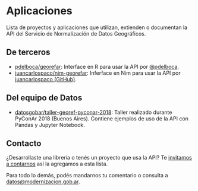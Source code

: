 # Aplicaciones

Lista de proyectos y aplicaciones que utilizan, extienden o documentan la API del Servicio de Normalización de Datos Geográficos.

## De terceros

* [pdelboca/georefar](https://github.com/pdelboca/georefar): Interface en R para usar la API por [@pdelboca](https://twitter.com/pdelboca).
* [juancarlospaco/nim-georefar](https://github.com/juancarlospaco/nim-georefar): Inferface en Nim para usar la API por [juancarlospaco (GitHub)](https://github.com/juancarlospaco).

## Del equipo de Datos

* [datosgobar/taller-georef-pyconar-2018](https://github.com/datosgobar/taller-georef-pyconar-2018): Taller realizado durante PyConAr 2018 (Buenos Aires). Contiene ejemplos de uso de la API con Pandas y Jupyter Notebook.

## Contacto

¿Desarrollaste una librería o tenés un proyecto que usa la API? Te [invitamos a contarnos](https://twitter.com/datosgobar) así la agregamos a esta lista.

Para todo lo demás, podés mandarnos tu comentario o consulta a [datos@modernizacion.gob.ar](mailto:datos@modernizacion.gob.ar).
